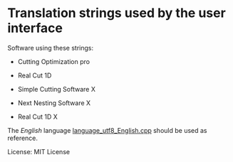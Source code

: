 # Translation strings used by the user interface

Software using these strings:

 - Cutting Optimization pro

 - Real Cut 1D
 
 - Simple Cutting Software X
 
 - Next Nesting Software X
 
 - Real Cut 1D X
 
The *English* language [language_utf8_English.cpp](/language-strings/language_utf8_English.cpp) should be used as reference.

License: MIT License